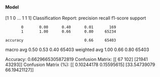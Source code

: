 #### Model
[1 1 0 ... 1 1 1]
Classification Report:
              precision    recall  f1-score   support

           0       0.00      0.40      0.01       169
           1       1.00      0.66      0.80     65234

    accuracy                           0.66     65403
   macro avg       0.50      0.53      0.40     65403
weighted avg       1.00      0.66      0.80     65403

Accuracy: 0.6629665305872819
Confusion Matrix:
[[   67   102]
 [21941 43293]]
Confusion Matrix (%):
[[ 0.10244178  0.15595615]
 [33.54739079 66.19421127]]
